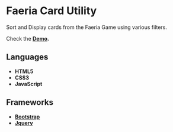 Faeria Card Utility
===================


Sort and Display cards from the Faeria Game using various filters.

Check the **[Demo](https://krakcen.github.io/Faeria_Utility/).**

Languages
-------------

- **HTML5**
- **CSS3**
- **JavaScript**

Frameworks
-------------

- **[Bootstrap](http://getbootstrap.com/)**
- **[Jquery](https://jquery.com/)**

